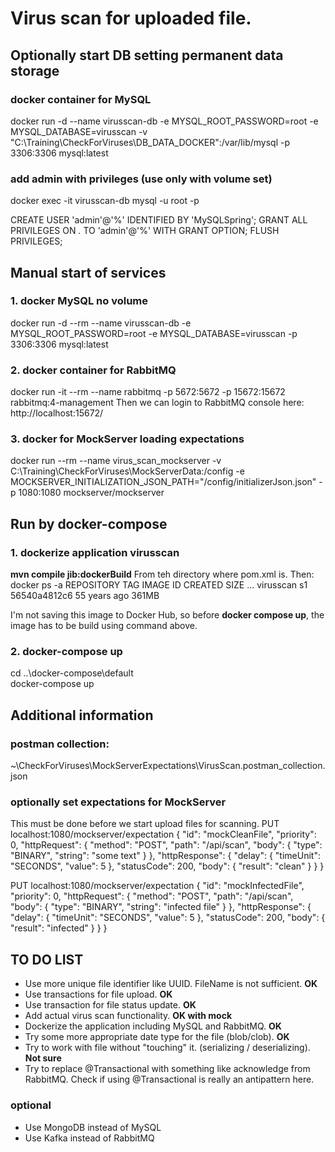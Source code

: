# Virus scan for uploaded file.

## Optionally start DB setting permanent data storage

### docker container for MySQL
docker run -d --name virusscan-db -e MYSQL_ROOT_PASSWORD=root -e MYSQL_DATABASE=virusscan -v "C:\Training\CheckForViruses\DB_DATA_DOCKER":/var/lib/mysql -p 3306:3306 mysql:latest

### add admin with privileges (use only with volume set)
docker exec -it virusscan-db mysql -u root -p

CREATE USER 'admin'@'%' IDENTIFIED BY 'MySQLSpring';
GRANT ALL PRIVILEGES ON *.* TO 'admin'@'%' WITH GRANT OPTION;
FLUSH PRIVILEGES;


## Manual start of services

### 1. docker MySQL no volume
docker run -d --rm --name virusscan-db -e MYSQL_ROOT_PASSWORD=root -e MYSQL_DATABASE=virusscan -p 3306:3306 mysql:latest

### 2. docker container for RabbitMQ
docker run -it --rm --name rabbitmq -p 5672:5672 -p 15672:15672 rabbitmq:4-management
Then we can login to RabbitMQ console here: http://localhost:15672/

### 3. docker for MockServer loading expectations
docker run --rm --name virus_scan_mockserver -v C:\Training\CheckForViruses\MockServerData:/config 
-e MOCKSERVER_INITIALIZATION_JSON_PATH="/config/initializerJson.json" -p 1080:1080 mockserver/mockserver


## Run by docker-compose

### 1. dockerize application virusscan
**mvn compile jib:dockerBuild**
From teh directory where pom.xml is.
Then:
docker ps -a
REPOSITORY                                 TAG            IMAGE ID       CREATED         SIZE
...
virusscan                                  s1             56540a4812c6   55 years ago    361MB

I'm not saving this image to Docker Hub, so before **docker compose up**, the image has to be build using command above.

### 2. docker-compose up
cd ..\docker-compose\default\
docker-compose up


## Additional information  

### postman collection:
~\CheckForViruses\MockServerExpectations\VirusScan.postman_collection.json

### optionally set expectations for MockServer
This must be done before we start upload files for scanning.
PUT localhost:1080/mockserver/expectation
{
    "id": "mockCleanFile",
    "priority": 0,
    "httpRequest": {
        "method": "POST",
        "path": "/api/scan",
        "body": {
            "type": "BINARY",
            "string": "some text"
        }
    },
    "httpResponse": {
        "delay": {
            "timeUnit": "SECONDS",
            "value": 5
        },
        "statusCode": 200,
        "body": {
            "result": "clean"
        }
    }
}

PUT localhost:1080/mockserver/expectation
{
    "id": "mockInfectedFile",
    "priority": 0,
    "httpRequest": {
        "method": "POST",
        "path": "/api/scan",
        "body": {
            "type": "BINARY",
            "string": "infected file"
        }
    },
    "httpResponse": {
        "delay": {
            "timeUnit": "SECONDS",
            "value": 5
        },
        "statusCode": 200,
        "body": {
            "result": "infected"
        }
    }
}


## TO DO LIST
- Use more unique file identifier like UUID. FileName is not sufficient. **OK**
- Use transactions for file upload. **OK**
- Use transaction for file status update. **OK**
- Add actual virus scan functionality. **OK with mock**
- Dockerize the application including MySQL and RabbitMQ. **OK**
- Try some more appropriate date type for the file (blob/clob). **OK**
- Try to work with file without "touching" it. (serializing / deserializing). **Not sure**
- Try to replace @Transactional with something like acknowledge from RabbitMQ. 
  Check if using @Transactional is really an antipattern here. 
### optional
- Use MongoDB instead of MySQL
- Use Kafka instead of RabbitMQ
